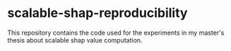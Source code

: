 # scalable-shap-reproducibility
This repository contains the code used for the experiments in my master's thesis about scalable shap value computation.
